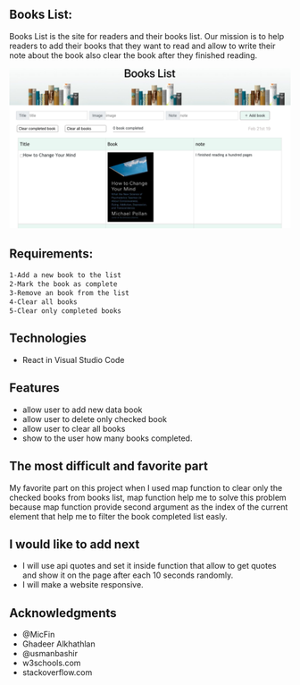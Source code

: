 
## Books List:
   Books List is the site for readers and their books list. Our mission is to help readers to add their books that they want to read and allow to write their note about the book also clear the book after they finished reading.

![alt text](src/book_list.png)

## Requirements:
    1-Add a new book to the list
    2-Mark the book as complete
    3-Remove an book from the list
    4-Clear all books
    5-Clear only completed books

## Technologies
* React in Visual Studio Code

## Features
* allow user to add new data book
* allow user to delete only checked book 
* allow user to clear all books 
* show to the user how many books completed.

## The most difficult and favorite part
My favorite part on this project when I used map function to clear only the checked books from books list, map function help me to solve this problem because map function provide second argument as the index of the current element that help me to filter the book completed list easly.

## I would like to add next
* I will use api quotes and set it inside function that allow to get quotes and show it on the page after each 10 seconds randomly.
* I will make a website responsive.

## Acknowledgments
* @MicFin
* Ghadeer Alkhathlan
* @usmanbashir
* w3schools.com
* stackoverflow.com



